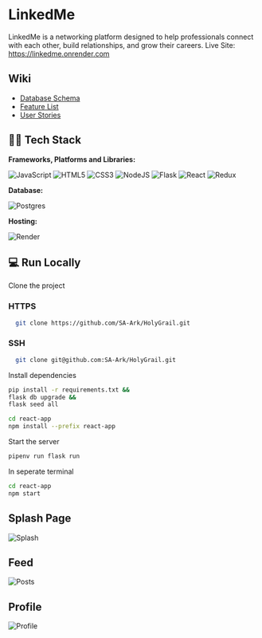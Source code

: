 # LinkedMe

LinkedMe is a networking platform designed to help professionals connect with each other, build relationships, and grow their careers. 
Live Site: https://linkedme.onrender.com

## Wiki
- [Database Schema](https://github.com/stevenpicazo/LinkedMe/wiki/Database-Schema)
- [Feature List](https://github.com/stevenpicazo/LinkedMe/wiki/Feature-List)
- [User Stories](https://github.com/stevenpicazo/LinkedMe/wiki/User-Stories)

## 👩‍💻 Tech Stack

**Frameworks, Platforms and Libraries:**

![JavaScript](https://img.shields.io/badge/javascript-%23323330.svg?style=for-the-badge&logo=javascript&logoColor=%23F7DF1E) ![HTML5](https://img.shields.io/badge/html5-%23E34F26.svg?style=for-the-badge&logo=html5&logoColor=white) ![CSS3](https://img.shields.io/badge/css3-%231572B6.svg?style=for-the-badge&logo=css3&logoColor=white) ![NodeJS](https://img.shields.io/badge/node.js-6DA55F?style=for-the-badge&logo=node.js&logoColor=white) ![Flask](https://img.shields.io/badge/Flask-%23404d59.svg?style=for-the-badge&logo=flask&logoColor=%2361DAFB) ![React](https://img.shields.io/badge/react-%2320232a.svg?style=for-the-badge&logo=react&logoColor=%2361DAFB) ![Redux](https://img.shields.io/badge/redux-%23593d88.svg?style=for-the-badge&logo=redux&logoColor=white)

**Database:**

![Postgres](https://img.shields.io/badge/postgres-%23316192.svg?style=for-the-badge&logo=postgresql&logoColor=white)

**Hosting:**

![Render](https://img.shields.io/badge/Render-informational?style=for-the-badge&logo=render&logoColor=%5bdec3)

## 💻 Run Locally

Clone the project

### HTTPS
```bash
  git clone https://github.com/SA-Ark/HolyGrail.git
```

### SSH
```bash
  git clone git@github.com:SA-Ark/HolyGrail.git
```

Install dependencies

```bash
pip install -r requirements.txt &&
flask db upgrade &&
flask seed all
```

```bash
cd react-app
npm install --prefix react-app 
```

Start the server

```bash
pipenv run flask run
```

In seperate terminal

```bash
cd react-app
npm start
```


## Splash Page

![Splash](https://user-images.githubusercontent.com/105809464/223032092-f6ac7039-6a5f-438e-a523-c8bd8e2d6788.png)


## Feed

![Posts](https://user-images.githubusercontent.com/105809464/223032919-026f2960-a2e8-4447-b548-8761bf62d429.png)


## Profile

![Profile](https://user-images.githubusercontent.com/105809464/223033137-41928f07-18bc-4091-a7db-0a7d37eb12fe.png)


